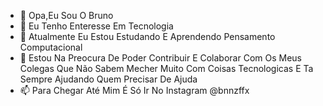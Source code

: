 - 👋 Opa,Eu Sou O Bruno
- 👀 Eu  Tenho Enteresse Em Tecnologia
- 🌱 Atualmente Eu Estou Estudando E Aprendendo Pensamento Computacional
- 💞️ Estou Na Preocura De Poder Contribuir E Colaborar Com Os Meus Colegas Que Não Sabem Mecher Muito Com Coisas Tecnologicas E Ta Sempre  Ajudando Quem Precisar De Ajuda
- 📫 Para Chegar Até Mim É Só Ir No Instagram @bnnzffx

